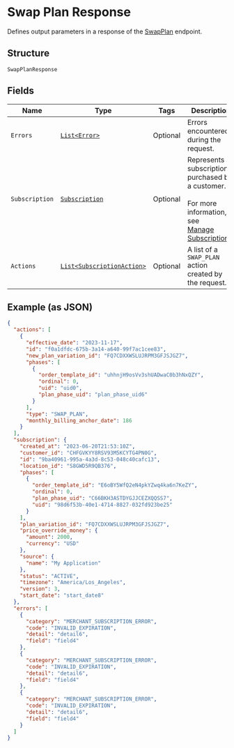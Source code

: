 
# Swap Plan Response

Defines output parameters in a response of the
[SwapPlan](../../doc/api/subscriptions.md#swap-plan) endpoint.

## Structure

`SwapPlanResponse`

## Fields

| Name | Type | Tags | Description | Getter |
|  --- | --- | --- | --- | --- |
| `Errors` | [`List<Error>`](../../doc/models/error.md) | Optional | Errors encountered during the request. | List<Error> getErrors() |
| `Subscription` | [`Subscription`](../../doc/models/subscription.md) | Optional | Represents a subscription purchased by a customer.<br><br>For more information, see<br>[Manage Subscriptions](https://developer.squareup.com/docs/subscriptions-api/manage-subscriptions). | Subscription getSubscription() |
| `Actions` | [`List<SubscriptionAction>`](../../doc/models/subscription-action.md) | Optional | A list of a `SWAP_PLAN` action created by the request. | List<SubscriptionAction> getActions() |

## Example (as JSON)

```json
{
  "actions": [
    {
      "effective_date": "2023-11-17",
      "id": "f0a1dfdc-675b-3a14-a640-99f7ac1cee83",
      "new_plan_variation_id": "FQ7CDXXWSLUJRPM3GFJSJGZ7",
      "phases": [
        {
          "order_template_id": "uhhnjH9osVv3shUADwaC0b3hNxQZY",
          "ordinal": 0,
          "uid": "uid0",
          "plan_phase_uid": "plan_phase_uid6"
        }
      ],
      "type": "SWAP_PLAN",
      "monthly_billing_anchor_date": 186
    }
  ],
  "subscription": {
    "created_at": "2023-06-20T21:53:10Z",
    "customer_id": "CHFGVKYY8RSV93M5KCYTG4PN0G",
    "id": "9ba40961-995a-4a3d-8c53-048c40cafc13",
    "location_id": "S8GWD5R9QB376",
    "phases": [
      {
        "order_template_id": "E6oBY5WfQ2eN4pkYZwq4ka6n7KeZY",
        "ordinal": 0,
        "plan_phase_uid": "C66BKH3ASTDYGJJCEZXQQSS7",
        "uid": "98d6f53b-40e1-4714-8827-032fd923be25"
      }
    ],
    "plan_variation_id": "FQ7CDXXWSLUJRPM3GFJSJGZ7",
    "price_override_money": {
      "amount": 2000,
      "currency": "USD"
    },
    "source": {
      "name": "My Application"
    },
    "status": "ACTIVE",
    "timezone": "America/Los_Angeles",
    "version": 3,
    "start_date": "start_date8"
  },
  "errors": [
    {
      "category": "MERCHANT_SUBSCRIPTION_ERROR",
      "code": "INVALID_EXPIRATION",
      "detail": "detail6",
      "field": "field4"
    },
    {
      "category": "MERCHANT_SUBSCRIPTION_ERROR",
      "code": "INVALID_EXPIRATION",
      "detail": "detail6",
      "field": "field4"
    },
    {
      "category": "MERCHANT_SUBSCRIPTION_ERROR",
      "code": "INVALID_EXPIRATION",
      "detail": "detail6",
      "field": "field4"
    }
  ]
}
```


